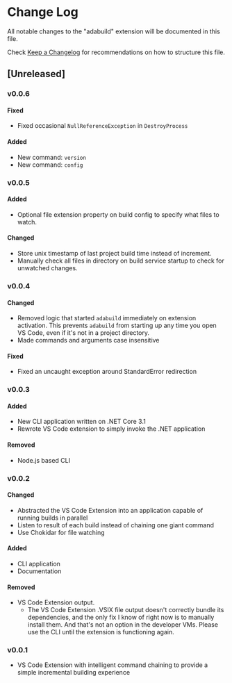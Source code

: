 # Change Log

All notable changes to the "adabuild" extension will be documented in this file.

Check [Keep a Changelog](http://keepachangelog.com/) for recommendations on how to structure this file.

## [Unreleased]

### v0.0.6

#### Fixed
 - Fixed occasional `NullReferenceException` in `DestroyProcess`

#### Added
 - New command: `version`
 - New command: `config`

### v0.0.5

#### Added
 - Optional file extension property on build config to specify what files to watch.

#### Changed
 - Store unix timestamp of last project build time instead of increment.
 - Manually check all files in directory on build service startup to check for unwatched changes.

### v0.0.4

#### Changed
 - Removed logic that started `adabuild` immediately on extension activation. This prevents `adabuild` from starting up any time you open VS Code, even if it's not in a project directory.
 - Made commands and arguments case insensitive

#### Fixed
 - Fixed an uncaught exception around StandardError redirection

### v0.0.3

#### Added
 - New CLI application written on .NET Core 3.1
 - Rewrote VS Code extension to simply invoke the .NET application

#### Removed
 - Node.js based CLI

### v0.0.2

#### Changed
 - Abstracted the VS Code Extension into an application capable of running builds in parallel
 - Listen to result of each build instead of chaining one giant command
 - Use Chokidar for file watching

#### Added
 - CLI application
 - Documentation
 
#### Removed
 - VS Code Extension output.
   - The VS Code Extension .VSIX file output doesn't correctly bundle its dependencies, and the only fix I know of right now is to manually install them. And that's not an option in the developer VMs. Please use the CLI until the extension is functioning again.

### v0.0.1

 - VS Code Extension with intelligent command chaining to provide a simple incremental building experience

